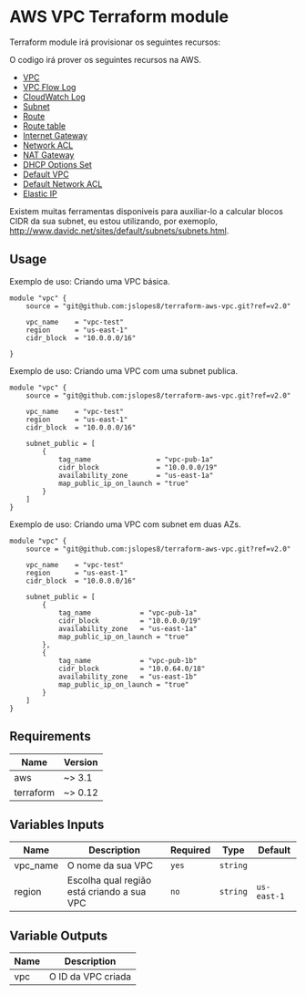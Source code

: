 # AWS VPC Terraform module

Terraform module irá provisionar os seguintes recursos:

O codigo irá prover os seguintes recursos na AWS.
* [VPC](https://www.terraform.io/docs/providers/aws/r/vpc.html)
* [VPC Flow Log](https://www.terraform.io/docs/providers/aws/r/flow_log.html)
* [CloudWatch Log](https://www.terraform.io/docs/providers/aws/r/cloudwatch_log_group.html)
* [Subnet](https://www.terraform.io/docs/providers/aws/r/subnet.html)
* [Route](https://www.terraform.io/docs/providers/aws/r/route.html)
* [Route table](https://www.terraform.io/docs/providers/aws/r/route_table.html)
* [Internet Gateway](https://www.terraform.io/docs/providers/aws/r/internet_gateway.html)
* [Network ACL](https://www.terraform.io/docs/providers/aws/r/network_acl.html)
* [NAT Gateway](https://www.terraform.io/docs/providers/aws/r/nat_gateway.html)
* [DHCP Options Set](https://www.terraform.io/docs/providers/aws/r/vpc_dhcp_options.html)
* [Default VPC](https://www.terraform.io/docs/providers/aws/r/default_vpc.html)
* [Default Network ACL](https://www.terraform.io/docs/providers/aws/r/default_network_acl.html)
* [Elastic IP](https://www.terraform.io/docs/providers/aws/r/eip.html)

Existem muitas ferramentas disponiveis para auxiliar-lo a calcular blocos CIDR da sua subnet, eu estou utilizando, por exemoplo, http://www.davidc.net/sites/default/subnets/subnets.html.


## Usage
Exemplo de uso: Criando uma VPC básica.
```hcl
module "vpc" {
  	source = "git@github.com:jslopes8/terraform-aws-vpc.git?ref=v2.0"

  	vpc_name    = "vpc-test"
	region 		= "us-east-1"
  	cidr_block  = "10.0.0.0/16"
	
}
```
Exemplo de uso: Criando uma VPC com uma subnet publica.
```hcl
module "vpc" {
  	source = "git@github.com:jslopes8/terraform-aws-vpc.git?ref=v2.0"

  	vpc_name    = "vpc-test"
	region 		= "us-east-1"
  	cidr_block  = "10.0.0.0/16"

	subnet_public = [
    	{
			tag_name				= "vpc-pub-1a"
			cidr_block 				= "10.0.0.0/19"
			availability_zone 		= "us-east-1a"
			map_public_ip_on_launch	= "true"
    	}
	]
}
```
Exemplo de uso: Criando uma VPC com subnet em duas AZs.
```hcl
module "vpc" {
  	source = "git@github.com:jslopes8/terraform-aws-vpc.git?ref=v2.0"

  	vpc_name    = "vpc-test"
	region 		= "us-east-1"
  	cidr_block  = "10.0.0.0/16"

	subnet_public = [
    	{
			tag_name            = "vpc-pub-1a"
			cidr_block 	        = "10.0.0.0/19"
			availability_zone 	= "us-east-1a"
			map_public_ip_on_launch	= "true"
    	},
    	{
			tag_name			= "vpc-pub-1b"
			cidr_block 			= "10.0.64.0/18"
			availability_zone 	= "us-east-1b"
			map_public_ip_on_launch	= "true"
    	}
	]
}
```
## Requirements
| Name | Version |
| ---- | ------- |
| aws | ~> 3.1 |
| terraform | ~> 0.12 |

<!-- BEGINNING OF PRE-COMMIT-TERRAFORM DOCS HOOK -->
## Variables Inputs
| Name | Description | Required | Type | Default |
| ---- | ----------- | -------- | ---- | ------- |
| vpc_name | O nome da sua VPC | `yes` | `string` | ` ` |
| region | Escolha qual região está criando a sua VPC | `no` | `string` | `us-east-1` |

## Variable Outputs
<!-- END OF PRE-COMMIT-TERRAFORM DOCS HOOK -->
| Name | Description |
| ---- | ----------- |
| vpc | O ID da VPC criada |